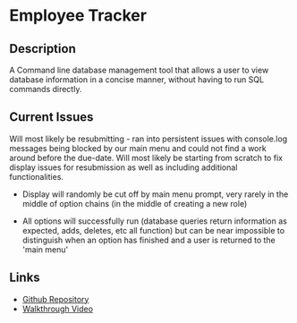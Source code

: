 # Employee Tracker

## Description
A Command line database management tool that allows a user to view database information in a concise manner, without having to run SQL commands directly. 

## Current Issues
Will most likely be resubmitting - ran into persistent issues with console.log messages being blocked by our main menu and could not find a work around before the due-date. Will most likely be starting from scratch to fix display issues for resubmission as well as including additional functionalities.

- Display will randomly be cut off by main menu prompt, very rarely in the middle of option chains (in the middle of creating a new role)

- All options will successfully run (database queries return information as expected, adds, deletes, etc all function) but can be near impossible to distinguish when an option has finished and a user is returned to the 'main menu'

## Links
- [Github Repository](https://github.com/Atlas238/employee-tracker)
- [Walkthrough Video](https://drive.google.com/file/d/179y-9gHhotgNEzn7tXnd70RBf69N89Zh/view)